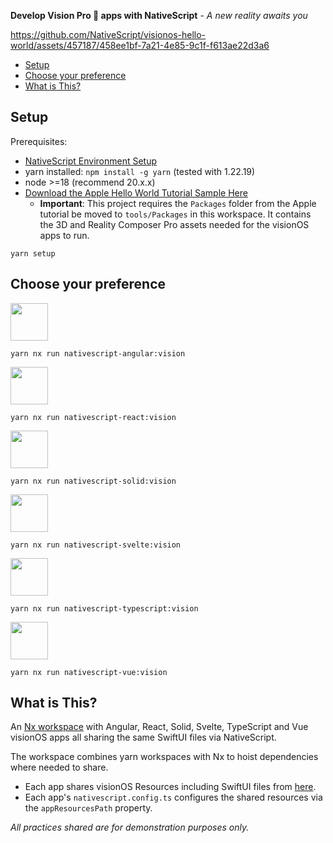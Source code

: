 **Develop Vision Pro 🥽 apps with NativeScript** - *A new reality awaits you*

https://github.com/NativeScript/visionos-hello-world/assets/457187/458ee1bf-7a21-4e85-9c1f-f613ae22d3a6

- [Setup](#setup)
- [Choose your preference](#choose-your-preference)
- [What is This?](#what-is-this)

## Setup

Prerequisites:
- [NativeScript Environment Setup](https://docs.nativescript.org/setup)
- yarn installed: `npm install -g yarn` (tested with 1.22.19)
- node >=18 (recommend 20.x.x)
- [Download the Apple Hello World Tutorial Sample Here](https://developer.apple.com/documentation/visionos/world)
  - **Important**: This project requires the `Packages` folder from the Apple tutorial be moved to `tools/Packages` in this workspace. It contains the 3D and Reality Composer Pro assets needed for the visionOS apps to run.

```
yarn setup
```

## Choose your preference

<img src="https://upload.wikimedia.org/wikipedia/commons/thumb/c/cf/Angular_full_color_logo.svg/2048px-Angular_full_color_logo.svg.png" width="60"/>

```
yarn nx run nativescript-angular:vision
```

<img src="https://upload.wikimedia.org/wikipedia/commons/thumb/a/a7/React-icon.svg/1000px-React-icon.svg.png" width="60"/>

```
yarn nx run nativescript-react:vision
```

<img src="https://www.solidjs.com/img/logo/without-wordmark/logo.png" width="60"/>

```
yarn nx run nativescript-solid:vision
```

<img src="https://upload.wikimedia.org/wikipedia/commons/thumb/1/1b/Svelte_Logo.svg/996px-Svelte_Logo.svg.png?20191219133350" width="60"/>

```
yarn nx run nativescript-svelte:vision
```

<img src="https://upload.wikimedia.org/wikipedia/commons/thumb/4/4c/Typescript_logo_2020.svg/1024px-Typescript_logo_2020.svg.png?20221110153201" width="60"/>

```
yarn nx run nativescript-typescript:vision
```

<img src="https://upload.wikimedia.org/wikipedia/commons/thumb/9/95/Vue.js_Logo_2.svg/1024px-Vue.js_Logo_2.svg.png?20170919082558" width="60"/>

```
yarn nx run nativescript-vue:vision
```

## What is This?

An [Nx workspace](https://nx.dev/) with Angular, React, Solid, Svelte, TypeScript and Vue visionOS apps all sharing the same SwiftUI files via NativeScript.

The workspace combines yarn workspaces with Nx to hoist dependencies where needed to share.

- Each app shares visionOS Resources including SwiftUI files from [here](tools/App_Resources/visionOS/src).
- Each app's `nativescript.config.ts` configures the shared resources via the `appResourcesPath` property.

*All practices shared are for demonstration purposes only.*

